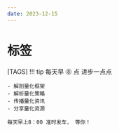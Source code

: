 ```yaml
---
date: 2023-12-15
---
```

# 标签

[TAGS]
!!! tip
    每天早 ⓼ 点 进步一点点<br>

    - 解剖量化框架
    - 解析量化策略
    - 传播量化资讯
    - 分享量化资源

    每天早上8：00 准时发车， 等你！

